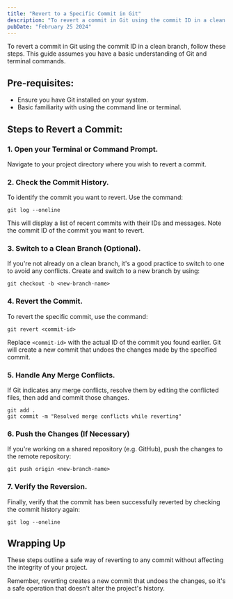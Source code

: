 ```yaml
---
title: "Revert to a Specific Commit in Git"
description: "To revert a commit in Git using the commit ID in a clean branch, follow these steps. This guide assumes you have a basic understanding of Git and terminal commands."
pubDate: "February 25 2024"
---
```


To revert a commit in Git using the commit ID in a clean branch, follow these steps. This guide assumes you have a basic understanding of Git and terminal commands.

## Pre-requisites:

- Ensure you have Git installed on your system.
- Basic familiarity with using the command line or terminal.

## Steps to Revert a Commit:

### 1. Open your Terminal or Command Prompt.

Navigate to your project directory where you wish to revert a commit.

### 2. Check the Commit History.

To identify the commit you want to revert. Use the command:

```shell
git log --oneline
```

This will display a list of recent commits with their IDs and messages. Note the commit ID of the commit you want to revert.

### 3. Switch to a Clean Branch (Optional).

If you're not already on a clean branch, it's a good practice to switch to one to avoid any conflicts. Create and switch to a new branch by using:

```shell
git checkout -b <new-branch-name>
```

### 4. Revert the Commit.

To revert the specific commit, use the command:

```shell
git revert <commit-id>
```

Replace `<commit-id>` with the actual ID of the commit you found earlier. Git will create a new commit that undoes the changes made by the specified commit.

### 5. Handle Any Merge Conflicts.

If Git indicates any merge conflicts, resolve them by editing the conflicted files, then add and commit those changes.

```shell
git add .
git commit -m "Resolved merge conflicts while reverting"
```

### 6. Push the Changes (If Necessary)

If you're working on a shared repository (e.g. GitHub), push the changes to the remote repository:

```shell
git push origin <new-branch-name>
```

### 7. Verify the Reversion.

Finally, verify that the commit has been successfully reverted by checking the commit history again:

```shell
git log --oneline
```

## Wrapping Up

These steps outline a safe way of reverting to any commit without affecting the integrity of your project.

Remember, reverting creates a new commit that undoes the changes, so it's a safe operation that doesn't alter the project's history.
